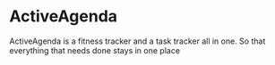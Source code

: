 # ActiveAgenda

ActiveAgenda is a fitness tracker and a task tracker all in one. So that everything that needs done stays in one place
